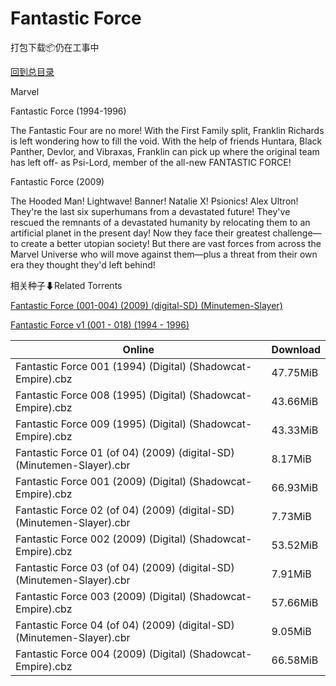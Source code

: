 # Fantastic Force

打包下载📦仍在工事中

[回到总目录](/Catalogs.md)

Marvel

Fantastic Force (1994-1996)

The Fantastic Four are no more! With the First Family split, Franklin Richards is left wondering how to fill the void. With the help of friends Huntara, Black Panther, Devlor, and Vibraxas, Franklin can pick up where the original team has left off- as Psi-Lord, member of the all-new FANTASTIC FORCE!



Fantastic Force (2009)

The Hooded Man! Lightwave! Banner! Natalie X! Psionics! Alex Ultron! They're the last six superhumans from a devastated future! They've rescued the remnants of a devastated humanity by relocating them to an artificial planet in the present day! Now they face their greatest challenge—to create a better utopian society! But there are vast forces from across the Marvel Universe who will move against them—plus a threat from their own era they thought they'd left behind!





相关种子⬇Related Torrents

[Fantastic Force (001-004) (2009) (digital-SD) (Minutemen-Slayer)](https://github.com/alicewish/markdown/blob/master/torrent/Fantastic-Force--001-004---2009---digital-SD---Minutemen-Slayer.md)

[Fantastic Force v1 (001 - 018) (1994 - 1996)](https://github.com/alicewish/markdown/blob/master/torrent/Fantastic-Force-v1--001---018---1994---1996.md)

Online | Download
--- | ---
Fantastic Force 001 (1994) (Digital) (Shadowcat-Empire).cbz | 47.75MiB
Fantastic Force 008 (1995) (Digital) (Shadowcat-Empire).cbz | 43.66MiB
Fantastic Force 009 (1995) (Digital) (Shadowcat-Empire).cbz | 43.33MiB
Fantastic Force 01 (of 04) (2009) (digital-SD) (Minutemen-Slayer).cbr | 8.17MiB
Fantastic Force 001 (2009) (Digital) (Shadowcat-Empire).cbz | 66.93MiB
Fantastic Force 02 (of 04) (2009) (digital-SD) (Minutemen-Slayer).cbr | 7.73MiB
Fantastic Force 002 (2009) (Digital) (Shadowcat-Empire).cbz | 53.52MiB
Fantastic Force 03 (of 04) (2009) (digital-SD) (Minutemen-Slayer).cbr | 7.91MiB
Fantastic Force 003 (2009) (Digital) (Shadowcat-Empire).cbz | 57.66MiB
Fantastic Force 04 (of 04) (2009) (digital-SD) (Minutemen-Slayer).cbr | 9.05MiB
Fantastic Force 004 (2009) (Digital) (Shadowcat-Empire).cbz | 66.58MiB